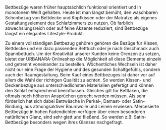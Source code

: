 Bettbezüge waren früher hauptsächlich funktional orientiert und in monotonem Weiß gehalten. Heute ist man längst bemüht, den waschbaren Schonbezug von Bettdecke und Kopfkissen oder der Matratze als eigenes Gestaltungselement des Schlafzimmers zu nutzen. Ob farblich abwechslungsreich oder auf feine Akzente reduziert, sind Bettbezüge längst ein elegantes Lifestyle-Produkt.

Zu einem vollständigen Bettbezug gehören gehören die Bezüge für Kissen, Bettdecke und ein dazu passenden Betttuch oder je nach Geschmack auch Spannbettuch. Um der Kreativität unserer Kunden keine Grenzen zu setzen, bietet der URBANARA-Onlineshop die Möglichkeit all diese Elemente einzeln und getrennt voneinander zu bestellen.
Wöchentliches Wechseln ist daher nicht nur eine Frage der Hygiene und des gesunden Schalfgefühls, sondern auch der Raumgestaltung. Beim Kauf eines Bettbezuges ist daher vor auf allem die Wahl der richtigen Qualität zu achten. So werden Kissen- und Deckenbezüge aus unterschiedlichsten Materialien gefertigt und können den Schlaf entsprechend beeinflussen. Gleiches gilt für Bettlaken, die oftmals noch höheren Ansprüchen gerecht werden müssen. Als sehr förderlich hat sich dabei Bettwäsche in Perkal-, Damast- oder Satin-Bindung, aus atmungsaktiver Baumwolle und Leinen erwiesen. Mercesierte Bettbezüge in hohen Fadendichten verfügen über einen besonderen natürlichen Glanz, sind sehr glatt und fließend. So werden z.B. Satin-Bettbezüge besonders wegen ihres Glanzes nachgefragt.
